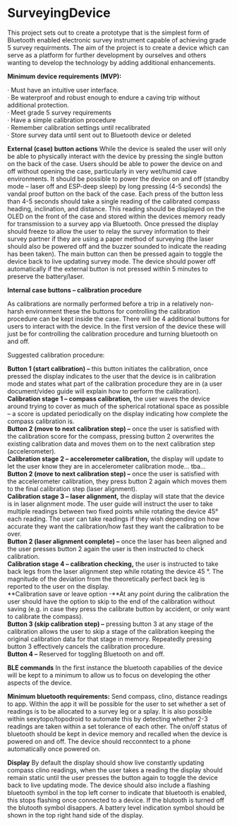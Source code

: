 # SurveyingDevice

This project sets out to create a prototype that is the simplest form of Bluetooth enabled electronic survey instrument capable of achieving grade 5 survey requirments.
The aim of the project is to create a device which can serve as a platform for further development by ourselves and others wanting to develop the technology by adding additional enhancements.

**Minimum device requirements (MVP):**

·         Must have an intuitive user interface.<br/>
·         Be waterproof and robust enough to endure a caving trip without additional protection.<br/>
·         Meet grade 5 survey requirements<br/>
·         Have a simple calibration procedure<br/>
·         Remember calibration settings until recalibrated<br/>
·         Store survey data until sent out to Bluetooth device or deleted<br/>

**External (case) button actions**
While the device is sealed the user will only be able to physically interact with the device by pressing the single button on the back of the case.
Users should be able to power the device on and off without opening the case, particularly in very wet/humid cave environments. It should be possible to power the device on and off (standby mode – laser off and ESP-deep sleep) by long pressing (4-5 seconds) the vandal proof button on the back of the case.
Each press of the button less than 4-5 seconds should take a single reading of the calibrated compass heading, inclination, and distance. This reading should be displayed on the OLED on the front of the case and stored within the devices memory ready for transmission to a survey app via Bluetooth.
Once pressed the display should freeze to allow the user to relay the survey information to their survey partner if they are using a paper method of surveying (the laser should also be powered off and the buzzer sounded to indicate the reading has been taken). The main button can then be pressed again to toggle the device back to live updating survey mode. 
The device should power off automatically if the external button is not pressed within 5 minutes to preserve the battery/laser. 

**Internal case buttons – calibration procedure**

As calibrations are normally performed before a trip in a relatively non-harsh environment these the buttons for controlling the calibration procedure can be kept inside the case. There will be 4 additional buttons for users to interact with the device. In the first version of the device these will just be for controlling the calibration procedure and turning bluetooth on and off.

Suggested calibration procedure:

**Button 1 (start calibration) –** this button initiates the calibration, once pressed the display indicates to the user that the device is in calibration mode and states what part of the calibration procedure they are in (a user document/video guide will explain how to perform the calibration).<br/>
**Calibration stage 1 – compass calibration,** the user waves the device around trying to cover as much of the spherical rotational space as possible – a score is updated periodically on the display indicating how complete the compass calibration is.<br/>
**Button 2 (move to next calibration step) –** once the user is satisfied with the calibration score for the compass, pressing button 2 overwrites the existing calibration data and moves them on to the next calibration step (accelerometer).<br/>
**Calibration stage 2 – accelerometer calibration,** the display will update to let the user know they are in accelerometer calibration mode… tba…<br/>
**Button 2 (move to next calibration step) –** once the user is satisfied with the accelerometer calibration, they press button 2 again which moves them to the final calibration step (laser alignment).<br/>
**Calibration stage 3 – laser alignment,** the display will state that the device is in laser alignment mode. The user guide will instruct the user to take multiple readings between two fixed points while rotating the device 45° each reading. The user can take readings if they wish depending on how accurate they want the calibration/how fast they want the calibration to be over.<br/>
**Button 2 (laser alignment complete) –** once the laser has been aligned and the user presses button 2 again the user is then instructed to check calibration.<br/>
**Calibration stage 4 – calibration checking,** the user is instructed to take back legs from the laser alignment step while rotating the device 45 °. The magnitude of the deviation from the theoretically perfect back leg is reported to the user on the display.<br/>
**Calibration save or leave option -**At any point during the calibration the user should have the option to skip to the end of the calibration without saving (e.g. in case they press the calibrate button by accident, or only want to calibrate the compass).<br/>
**Button 3 (skip calibration step) –** pressing button 3 at any stage of the calibration allows the user to skip a stage of the calibration keeping the original calibration data for that stage in memory. Repeatedly pressing button 3 effectively cancels the calibration procedure.<br/>
**Button 4 –** Reserved for toggling Bluetooth on and off.<br/>
 
**BLE commands**
In the first instance the bluetooth capabilies of the device will be kept to a minimum to allow us to focus on developing the other aspects of the device. 

**Minimum bluetooth requirements:** 
Send compass, clino, distance readings to app.
Within the app it will be possible for the user to set whether a set of readings is to be allocated to a survey leg or a splay. It is also possible within sexytopo/topodroid to automate this by detecting whether 2-3 readings are taken within a set tolerance of each other. 
The on/off status of bluetooth should be kept in device memory and recalled when the device is powered on and off. The device should recconntect to a phone automatically once powered on. 

**Display**
By default the display should show live constantly updating compass clino readings, when the user takes a reading the display should remain static until the user presses the button again to toggle the device back to live updating mode. 
The device should also include a flashing bluetooth symbol in the top left corner to indicate that bluetooth is enabled, this stops flashing once connected to a device. If the blutooth is turned off the blutooth symbol disappers. 
A battery level indication symbol should be shown in the top right hand side of the display. 
